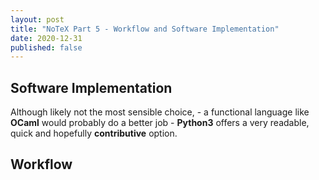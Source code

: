 ```yaml
---
layout: post
title: "NoTeX Part 5 - Workflow and Software Implementation"
date: 2020-12-31
published: false
---
```


## Software Implementation

Although likely not the most sensible choice, - a functional language like **OCaml** would probably do a better job - **Python3** offers a very readable, quick and hopefully **contributive** option.



## Workflow
